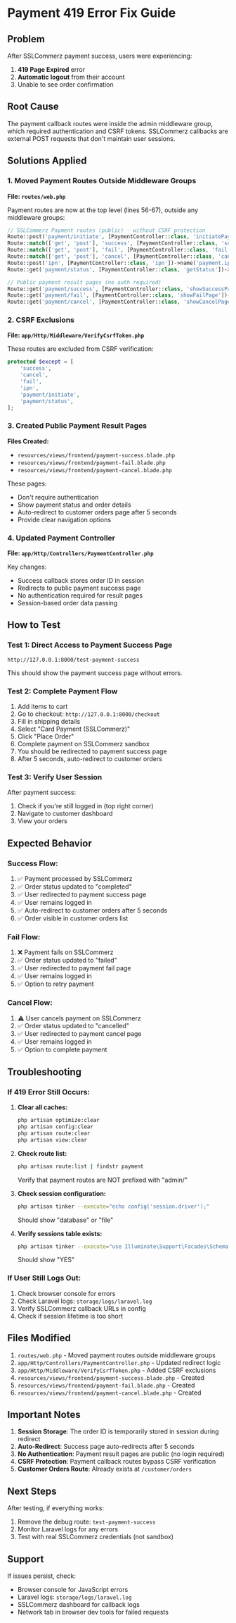 # Payment 419 Error Fix Guide

## Problem

After SSLCommerz payment success, users were experiencing:

1. **419 Page Expired** error
2. **Automatic logout** from their account
3. Unable to see order confirmation

## Root Cause

The payment callback routes were inside the admin middleware group, which required authentication and CSRF tokens. SSLCommerz callbacks are external POST requests that don't maintain user sessions.

## Solutions Applied

### 1. Moved Payment Routes Outside Middleware Groups

**File: `routes/web.php`**

Payment routes are now at the top level (lines 56-67), outside any middleware groups:

```php
// SSLCommerz Payment routes (public) - without CSRF protection
Route::post('payment/initiate', [PaymentController::class, 'initiatePayment'])->name('payment.initiate');
Route::match(['get', 'post'], 'success', [PaymentController::class, 'success'])->name('payment.success');
Route::match(['get', 'post'], 'fail', [PaymentController::class, 'fail'])->name('payment.fail');
Route::match(['get', 'post'], 'cancel', [PaymentController::class, 'cancel'])->name('payment.cancel');
Route::post('ipn', [PaymentController::class, 'ipn'])->name('payment.ipn');
Route::get('payment/status', [PaymentController::class, 'getStatus'])->name('payment.status');

// Public payment result pages (no auth required)
Route::get('payment/success', [PaymentController::class, 'showSuccessPage'])->name('payment.success.page');
Route::get('payment/fail', [PaymentController::class, 'showFailPage'])->name('payment.fail.page');
Route::get('payment/cancel', [PaymentController::class, 'showCancelPage'])->name('payment.cancel.page');
```

### 2. CSRF Exclusions

**File: `app/Http/Middleware/VerifyCsrfToken.php`**

These routes are excluded from CSRF verification:

```php
protected $except = [
    'success',
    'cancel',
    'fail',
    'ipn',
    'payment/initiate',
    'payment/status',
];
```

### 3. Created Public Payment Result Pages

**Files Created:**

-   `resources/views/frontend/payment-success.blade.php`
-   `resources/views/frontend/payment-fail.blade.php`
-   `resources/views/frontend/payment-cancel.blade.php`

These pages:

-   Don't require authentication
-   Show payment status and order details
-   Auto-redirect to customer orders page after 5 seconds
-   Provide clear navigation options

### 4. Updated Payment Controller

**File: `app/Http/Controllers/PaymentController.php`**

Key changes:

-   Success callback stores order ID in session
-   Redirects to public payment success page
-   No authentication required for result pages
-   Session-based order data passing

## How to Test

### Test 1: Direct Access to Payment Success Page

```
http://127.0.0.1:8000/test-payment-success
```

This should show the payment success page without errors.

### Test 2: Complete Payment Flow

1. Add items to cart
2. Go to checkout: `http://127.0.0.1:8000/checkout`
3. Fill in shipping details
4. Select "Card Payment (SSLCommerz)"
5. Click "Place Order"
6. Complete payment on SSLCommerz sandbox
7. You should be redirected to payment success page
8. After 5 seconds, auto-redirect to customer orders

### Test 3: Verify User Session

After payment success:

1. Check if you're still logged in (top right corner)
2. Navigate to customer dashboard
3. View your orders

## Expected Behavior

### Success Flow:

1. ✅ Payment processed by SSLCommerz
2. ✅ Order status updated to "completed"
3. ✅ User redirected to payment success page
4. ✅ User remains logged in
5. ✅ Auto-redirect to customer orders after 5 seconds
6. ✅ Order visible in customer orders list

### Fail Flow:

1. ❌ Payment fails on SSLCommerz
2. ✅ Order status updated to "failed"
3. ✅ User redirected to payment fail page
4. ✅ User remains logged in
5. ✅ Option to retry payment

### Cancel Flow:

1. ⚠️ User cancels payment on SSLCommerz
2. ✅ Order status updated to "cancelled"
3. ✅ User redirected to payment cancel page
4. ✅ User remains logged in
5. ✅ Option to complete payment

## Troubleshooting

### If 419 Error Still Occurs:

1. **Clear all caches:**

    ```bash
    php artisan optimize:clear
    php artisan config:clear
    php artisan route:clear
    php artisan view:clear
    ```

2. **Check route list:**

    ```bash
    php artisan route:list | findstr payment
    ```

    Verify that payment routes are NOT prefixed with "admin/"

3. **Check session configuration:**

    ```bash
    php artisan tinker --execute="echo config('session.driver');"
    ```

    Should show "database" or "file"

4. **Verify sessions table exists:**
    ```bash
    php artisan tinker --execute="use Illuminate\Support\Facades\Schema; echo Schema::hasTable('sessions') ? 'YES' : 'NO';"
    ```
    Should show "YES"

### If User Still Logs Out:

1. Check browser console for errors
2. Check Laravel logs: `storage/logs/laravel.log`
3. Verify SSLCommerz callback URLs in config
4. Check if session lifetime is too short

## Files Modified

1. `routes/web.php` - Moved payment routes outside middleware groups
2. `app/Http/Controllers/PaymentController.php` - Updated redirect logic
3. `app/Http/Middleware/VerifyCsrfToken.php` - Added CSRF exclusions
4. `resources/views/frontend/payment-success.blade.php` - Created
5. `resources/views/frontend/payment-fail.blade.php` - Created
6. `resources/views/frontend/payment-cancel.blade.php` - Created

## Important Notes

1. **Session Storage**: The order ID is temporarily stored in session during redirect
2. **Auto-Redirect**: Success page auto-redirects after 5 seconds
3. **No Authentication**: Payment result pages are public (no login required)
4. **CSRF Protection**: Payment callback routes bypass CSRF verification
5. **Customer Orders Route**: Already exists at `/customer/orders`

## Next Steps

After testing, if everything works:

1. Remove the debug route: `test-payment-success`
2. Monitor Laravel logs for any errors
3. Test with real SSLCommerz credentials (not sandbox)

## Support

If issues persist, check:

-   Browser console for JavaScript errors
-   Laravel logs: `storage/logs/laravel.log`
-   SSLCommerz dashboard for callback logs
-   Network tab in browser dev tools for failed requests

